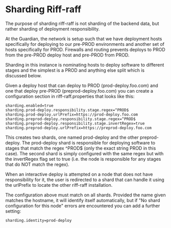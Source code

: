 Sharding Riff-raff
==================

The purpose of sharding riff-raff is not sharding of the backend data, but rather sharding of deployment responsibility.

At the Guardian, the network is setup such that we have deployment hosts specifically for deploying to our pre-PROD
 environments and another set of hosts specifically for PROD.  Firewalls and routing prevents deploys to PROD from
 the pre-PROD deploy host and pre-PROD from PROD.

Sharding in this instance is nominating hosts to deploy software to different stages and the simplest is a PROD and
anything else split which is discussed below.

Given a deploy host that can deploy to PROD (prod-deploy.foo.com) and one that deploy pre-PROD (preprod-deploy.foo.com)
 you can create a configuration section in riff-raff.properties that looks like this:

    sharding.enabled=true
    sharding.prod-deploy.responsibility.stage.regex=^PROD$
    sharding.prod-deploy.urlPrefix=https://prod-deploy.foo.com
    sharding.preprod-deploy.responsibility.stage.regex=^PROD$
    sharding.preprod-deploy.responsibility.stage.invertRegex=true
    sharding.preprod-deploy.urlPrefix=https://preprod-deploy.foo.com

This creates two shards, one named prod-deploy and the other preprod-deploy.  The prod-deploy shard is responsible for
deploying software to stages that match the regex ^PROD$ (only the exact string PROD in this case).  The second shard
is simply configured with the same regex but with the invertRegex flag set to true (i.e. the node is responsible
for any stages that do NOT match the regex).

When an interactive deploy is attempted on a node that does not have responsibility for it, the user is redirected to
a shard that can handle it using the urlPrefix to locate the other riff-raff installation.

The configuration above must match on all shards.  Provided the name given matches the hostname, it will identify itself
automatically, but if "No shard configuration for this node" errors are encountered you can add a further setting:

    sharding.identity=prod-deploy
